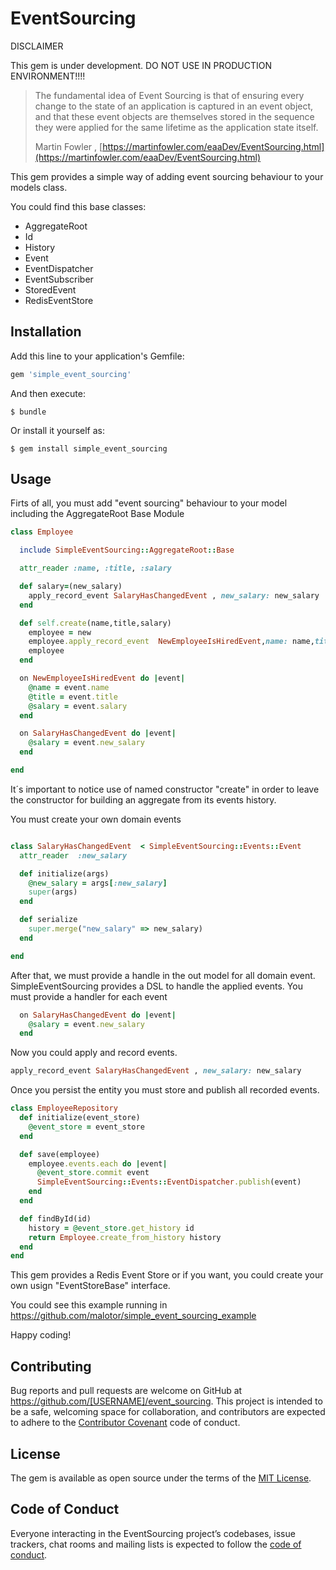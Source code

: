 # EventSourcing


DISCLAIMER

This gem is under development. DO NOT USE IN PRODUCTION ENVIRONMENT!!!!

>The fundamental idea of Event Sourcing is that of ensuring every change to the state of an application is captured in an event object, and that these event objects are themselves stored in the sequence they were applied for the same lifetime as the application state itself.
>
>Martin Fowler , [https://martinfowler.com/eaaDev/EventSourcing.html](https://martinfowler.com/eaaDev/EventSourcing.html)

This gem provides a simple way of adding event sourcing behaviour to your models class.

You could find this base classes:

- AggregateRoot
- Id
- History
- Event
- EventDispatcher
- EventSubscriber
- StoredEvent
- RedisEventStore

## Installation

Add this line to your application's Gemfile:

```ruby
gem 'simple_event_sourcing'
```

And then execute:

    $ bundle

Or install it yourself as:

    $ gem install simple_event_sourcing

## Usage

Firts of all, you must add "event sourcing" behaviour to your model including the AggregateRoot Base Module

```ruby
class Employee

  include SimpleEventSourcing::AggregateRoot::Base

  attr_reader :name, :title, :salary

  def salary=(new_salary)
    apply_record_event SalaryHasChangedEvent , new_salary: new_salary
  end

  def self.create(name,title,salary)
    employee = new
    employee.apply_record_event  NewEmployeeIsHiredEvent,name: name,title: title, salary: salary
    employee
  end

  on NewEmployeeIsHiredEvent do |event|
    @name = event.name
    @title = event.title
    @salary = event.salary
  end

  on SalaryHasChangedEvent do |event|
    @salary = event.new_salary
  end

end

```

It´s important to notice use of named constructor "create" in order to leave the constructor for building an aggregate from its events history.


You must create your own domain events

```ruby

class SalaryHasChangedEvent  < SimpleEventSourcing::Events::Event
  attr_reader  :new_salary

  def initialize(args)
    @new_salary = args[:new_salary]
    super(args)
  end

  def serialize
    super.merge("new_salary" => new_salary)
  end

end

```

After that, we must provide a handle in the out model for all domain event. SimpleEventSourcing provides a DSL to handle the applied events. You must provide a handler for each event

```ruby
  on SalaryHasChangedEvent do |event|
    @salary = event.new_salary
  end
```

Now you could apply and record events.

```ruby
apply_record_event SalaryHasChangedEvent , new_salary: new_salary
```

Once you persist the entity you must store and publish all recorded events.
```ruby
class EmployeeRepository
  def initialize(event_store)
    @event_store = event_store
  end

  def save(employee)
    employee.events.each do |event|
      @event_store.commit event
      SimpleEventSourcing::Events::EventDispatcher.publish(event)
    end
  end

  def findById(id)
    history = @event_store.get_history id
    return Employee.create_from_history history
  end
end

```

This gem provides a Redis Event Store or if you want, you could create your own usign "EventStoreBase" interface.

You could see this example running in  https://github.com/malotor/simple_event_sourcing_example

Happy coding!

## Contributing

Bug reports and pull requests are welcome on GitHub at https://github.com/[USERNAME]/event_sourcing. This project is intended to be a safe, welcoming space for collaboration, and contributors are expected to adhere to the [Contributor Covenant](http://contributor-covenant.org) code of conduct.

## License

The gem is available as open source under the terms of the [MIT License](https://opensource.org/licenses/MIT).

## Code of Conduct

Everyone interacting in the EventSourcing project’s codebases, issue trackers, chat rooms and mailing lists is expected to follow the [code of conduct](https://github.com/[USERNAME]/event_sourcing/blob/master/CODE_OF_CONDUCT.md).
